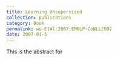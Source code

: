 ```yaml
---
title: Learning Unsupervised 
collection: publications
category: Book 
permalink: wu-EtAl:2007:EMNLP-CoNLL2007 
date: 2007-01-5 
---
```

This is the abstract for 
